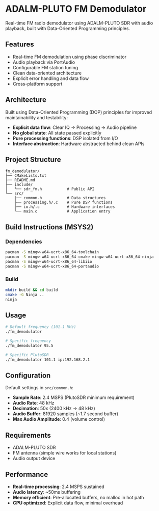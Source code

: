 # ADALM-PLUTO FM Demodulator

Real-time FM radio demodulator using ADALM-PLUTO SDR with audio playback, built with Data-Oriented Programming principles.

## Features

- Real-time FM demodulation using phase discriminator
- Audio playback via PortAudio
- Configurable FM station tuning
- Clean data-oriented architecture
- Explicit error handling and data flow
- Cross-platform support

## Architecture

Built using Data-Oriented Programming (DOP) principles for improved maintainability and testability:

- **Explicit data flow**: Clear IQ → Processing → Audio pipeline
- **No global state**: All state passed explicitly
- **Pure processing functions**: DSP isolated from I/O
- **Interface abstraction**: Hardware abstracted behind clean APIs

## Project Structure

```
fm_demodulator/
├── CMakeLists.txt
├── README.md
├── include/
│   └── sdr_fm.h           # Public API
└── src/
    ├── common.h           # Data structures
    ├── processing.h/.c    # Pure DSP functions
    ├── io.h/.c            # Hardware interfaces
    └── main.c             # Application entry
```

## Build Instructions (MSYS2)

### Dependencies

```bash
pacman -S mingw-w64-ucrt-x86_64-toolchain
pacman -S mingw-w64-ucrt-x86_64-cmake mingw-w64-ucrt-x86_64-ninja
pacman -S mingw-w64-ucrt-x86_64-libiio
pacman -S mingw-w64-ucrt-x86_64-portaudio
```

### Build

```bash
mkdir build && cd build
cmake -G Ninja ..
ninja
```

## Usage

```bash
# Default frequency (101.1 MHz)
./fm_demodulator

# Specific frequency
./fm_demodulator 95.5

# Specific PlutoSDR
./fm_demodulator 101.1 ip:192.168.2.1
```

## Configuration

Default settings in `src/common.h`:

- **Sample Rate**: 2.4 MSPS (PlutoSDR minimum requirement)
- **Audio Rate**: 48 kHz
- **Decimation**: 50x (2400 kHz → 48 kHz)
- **Audio Buffer**: 81920 samples (~1.7 second buffer)
- **Max Audio Amplitude**: 0.4 (volume control)

## Requirements

- ADALM-PLUTO SDR
- FM antenna (simple wire works for local stations)
- Audio output device

## Performance

- **Real-time processing**: 2.4 MSPS sustained
- **Audio latency**: ~50ms buffering
- **Memory efficient**: Pre-allocated buffers, no malloc in hot path
- **CPU optimized**: Explicit data flow, minimal overhead

